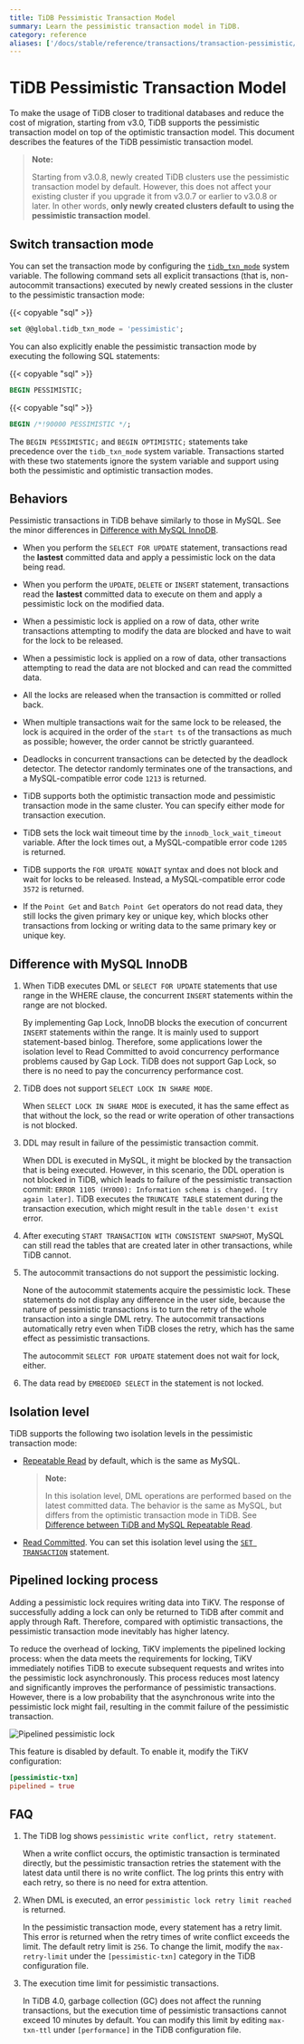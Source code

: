 ```yaml
---
title: TiDB Pessimistic Transaction Model
summary: Learn the pessimistic transaction model in TiDB.
category: reference
aliases: ['/docs/stable/reference/transactions/transaction-pessimistic/']
---
```


# TiDB Pessimistic Transaction Model

To make the usage of TiDB closer to traditional databases and reduce the cost of migration, starting from v3.0, TiDB supports the pessimistic transaction model on top of the optimistic transaction model. This document describes the features of the TiDB pessimistic transaction model.

> **Note:**
>
> Starting from v3.0.8, newly created TiDB clusters use the pessimistic transaction model by default. However, this does not affect your existing cluster if you upgrade it from v3.0.7 or earlier to v3.0.8 or later. In other words, **only newly created clusters default to using the pessimistic transaction model**.

## Switch transaction mode

You can set the transaction mode by configuring the [`tidb_txn_mode`](/tidb-specific-system-variables.md#tidb_txn_mode) system variable. The following command sets all explicit transactions (that is, non-autocommit transactions) executed by newly created sessions in the cluster to the pessimistic transaction mode:

{{< copyable "sql" >}}

```sql
set @@global.tidb_txn_mode = 'pessimistic';
```

You can also explicitly enable the pessimistic transaction mode by executing the following SQL statements:

{{< copyable "sql" >}}

```sql
BEGIN PESSIMISTIC;
```

{{< copyable "sql" >}}

```sql
BEGIN /*!90000 PESSIMISTIC */;
```

The `BEGIN PESSIMISTIC;` and `BEGIN OPTIMISTIC;` statements take precedence over the `tidb_txn_mode` system variable. Transactions started with these two statements ignore the system variable and support using both the pessimistic and optimistic transaction modes.

## Behaviors

Pessimistic transactions in TiDB behave similarly to those in MySQL. See the minor differences in [Difference with MySQL InnoDB](#difference-with-mysql-innoDB).

- When you perform the `SELECT FOR UPDATE` statement, transactions read the **lastest** committed data and apply a pessimistic lock on the data being read.

- When you perform the `UPDATE`, `DELETE` or `INSERT` statement, transactions read the **lastest** committed data to execute on them and apply a pessimistic lock on the modified data.

- When a pessimistic lock is applied on a row of data, other write transactions attempting to modify the data are blocked and have to wait for the lock to be released.

- When a pessimistic lock is applied on a row of data, other transactions attempting to read the data are not blocked and can read the committed data.

- All the locks are released when the transaction is committed or rolled back.

- When multiple transactions wait for the same lock to be released, the lock is acquired in the order of the `start ts` of the transactions as much as possible; however, the order cannot be strictly guaranteed.

- Deadlocks in concurrent transactions can be detected by the deadlock detector. The detector randomly terminates one of the transactions, and a MySQL-compatible error code `1213` is returned.

- TiDB supports both the optimistic transaction mode and pessimistic transaction mode in the same cluster. You can specify either mode for transaction execution.

- TiDB sets the lock wait timeout time by the `innodb_lock_wait_timeout` variable. After the lock times out, a MySQL-compatible error code `1205` is returned.

- TiDB supports the `FOR UPDATE NOWAIT` syntax and does not block and wait for locks to be released. Instead, a MySQL-compatible error code `3572` is returned.

- If the `Point Get` and `Batch Point Get` operators do not read data, they still locks the given primary key or unique key, which blocks other transactions from locking or writing data to the same primary key or unique key.

## Difference with MySQL InnoDB

1. When TiDB executes DML or `SELECT FOR UPDATE` statements that use range in the WHERE clause, the concurrent `INSERT` statements within the range are not blocked.

    By implementing Gap Lock, InnoDB blocks the execution of concurrent `INSERT` statements within the range. It is mainly used to support statement-based binlog. Therefore, some applications lower the isolation level to Read Committed to avoid concurrency performance problems caused by Gap Lock. TiDB does not support Gap Lock, so there is no need to pay the concurrency performance cost.

2. TiDB does not support `SELECT LOCK IN SHARE MODE`.

    When `SELECT LOCK IN SHARE MODE` is executed, it has the same effect as that without the lock, so the read or write operation of other transactions is not blocked.

3. DDL may result in failure of the pessimistic transaction commit.

    When DDL is executed in MySQL, it might be blocked by the transaction that is being executed. However, in this scenario, the DDL operation is not blocked in TiDB, which leads to failure of the pessimistic transaction commit: `ERROR 1105 (HY000): Information schema is changed. [try again later]`. TiDB executes the `TRUNCATE TABLE` statement during the transaction execution, which might result in the `table dosen't exist` error.

4. After executing `START TRANSACTION WITH CONSISTENT SNAPSHOT`, MySQL can still read the tables that are created later in other transactions, while TiDB cannot.

5. The autocommit transactions do not support the pessimistic locking.

    None of the autocommit statements acquire the pessimistic lock. These statements do not display any difference in the user side, because the nature of pessimistic transactions is to turn the retry of the whole transaction into a single DML retry. The autocommit transactions automatically retry even when TiDB closes the retry, which has the same effect as pessimistic transactions.

    The autocommit `SELECT FOR UPDATE` statement does not wait for lock, either.

6. The data read by `EMBEDDED SELECT` in the statement is not locked.

## Isolation level

TiDB supports the following two isolation levels in the pessimistic transaction mode:

- [Repeatable Read](/transaction-isolation-levels.md#repeatable-read-isolation-level) by default, which is the same as MySQL.

    > **Note:**
    >
    > In this isolation level, DML operations are performed based on the latest committed data. The behavior is the same as MySQL, but differs from the optimistic transaction mode in TiDB. See [Difference between TiDB and MySQL Repeatable Read](/transaction-isolation-levels.md#difference-between-tidb-and-mysql-repeatable-read).

- [Read Committed](/transaction-isolation-levels.md#read-committed-isolation-level). You can set this isolation level using the [`SET TRANSACTION`](/sql-statements/sql-statement-set-transaction.md) statement.

## Pipelined locking process

Adding a pessimistic lock requires writing data into TiKV. The response of successfully adding a lock can only be returned to TiDB after commit and apply through Raft. Therefore, compared with optimistic transactions, the pessimistic transaction mode inevitably has higher latency.

To reduce the overhead of locking, TiKV implements the pipelined locking process: when the data meets the requirements for locking, TiKV immediately notifies TiDB to execute subsequent requests and writes into the pessimistic lock asynchronously. This process reduces most latency and significantly improves the performance of pessimistic transactions. However, there is a low probability that the asynchronous write into the pessimistic lock might fail, resulting in the commit failure of the pessimistic transaction.

![Pipelined pessimistic lock](/media/pessimistic-transaction-pipelining.png)

This feature is disabled by default. To enable it, modify the TiKV configuration:

```toml
[pessimistic-txn]
pipelined = true
```

## FAQ

1. The TiDB log shows `pessimistic write conflict, retry statement`.

    When a write conflict occurs, the optimistic transaction is terminated directly, but the pessimistic transaction retries the statement with the latest data until there is no write conflict. The log prints this entry with each retry, so there is no need for extra attention.

2. When DML is executed, an error `pessimistic lock retry limit reached` is returned.

    In the pessimistic transaction mode, every statement has a retry limit. This error is returned when the retry times of write conflict exceeds the limit. The default retry limit is `256`. To change the limit, modify the `max-retry-limit` under the `[pessimistic-txn]` category in the TiDB configuration file.

3. The execution time limit for pessimistic transactions.

    In TiDB 4.0, garbage collection (GC) does not affect the running transactions, but the execution time of pessimistic transactions cannot exceed 10 minutes by default. You can modify this limit by editing `max-txn-ttl` under `[performance]` in the TiDB configuration file.
